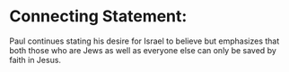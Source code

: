 # Connecting Statement:

Paul continues stating his desire for Israel to believe but emphasizes that both those who are Jews as well as everyone else can only be saved by faith in Jesus.